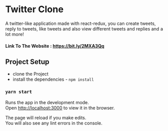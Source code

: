 # Twitter Clone

A twitter-like application made with react-redux, you can create tweets, reply to tweets, like tweets and also view different tweets and replies and a lot more!

#### Link To The Website : https://bit.ly/2MXA3Qq
## Project Setup

* clone the Project 
* install the dependencies - `npm install`

### `yarn start`

Runs the app in the development mode.<br />
Open [http://localhost:3000](http://localhost:3000) to view it in the browser.

The page will reload if you make edits.<br />
You will also see any lint errors in the console.


